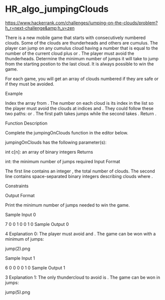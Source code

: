 # HR_algo_jumpingClouds
https://www.hackerrank.com/challenges/jumping-on-the-clouds/problem?h_r=next-challenge&amp;h_v=zen

There is a new mobile game that starts with consecutively numbered clouds. Some of the clouds are thunderheads and others are cumulus. The player can jump on any cumulus cloud having a number that is equal to the number of the current cloud plus  or . The player must avoid the thunderheads. Determine the minimum number of jumps it will take to jump from the starting postion to the last cloud. It is always possible to win the game.

For each game, you will get an array of clouds numbered  if they are safe or  if they must be avoided.

Example

Index the array from . The number on each cloud is its index in the list so the player must avoid the clouds at indices  and . They could follow these two paths:  or . The first path takes  jumps while the second takes . Return .

Function Description

Complete the jumpingOnClouds function in the editor below.

jumpingOnClouds has the following parameter(s):

int c[n]: an array of binary integers
Returns

int: the minimum number of jumps required
Input Format

The first line contains an integer , the total number of clouds. The second line contains  space-separated binary integers describing clouds  where .

Constraints

Output Format

Print the minimum number of jumps needed to win the game.

Sample Input 0

7
0 0 1 0 0 1 0
Sample Output 0

4
Explanation 0:
The player must avoid  and . The game can be won with a minimum of  jumps:

jump(2).png

Sample Input 1

6
0 0 0 0 1 0
Sample Output 1

3
Explanation 1:
The only thundercloud to avoid is . The game can be won in  jumps:

jump(5).png
